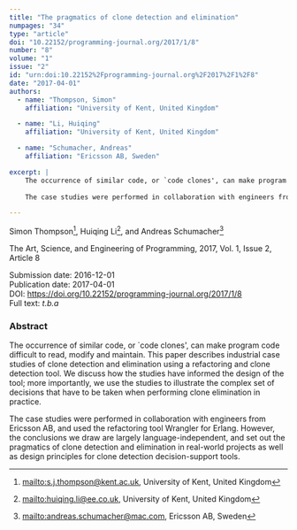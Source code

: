 ```yaml
---
title: "The pragmatics of clone detection and elimination"
numpages: "34"
type: "article"
doi: "10.22152/programming-journal.org/2017/1/8"
number: "8"
volume: "1"
issue: "2"
id: "urn:doi:10.22152%2Fprogramming-journal.org%2F2017%2F1%2F8"
date: "2017-04-01"
authors: 
  - name: "Thompson, Simon"
    affiliation: "University of Kent, United Kingdom"

  - name: "Li, Huiqing"
    affiliation: "University of Kent, United Kingdom"

  - name: "Schumacher, Andreas"
    affiliation: "Ericsson AB, Sweden"

excerpt: |
    The occurrence of similar code, or `code clones', can make program code difficult to read, modify and maintain. This paper describes industrial case studies of clone detection and elimination using a refactoring and clone detection tool. We discuss how the studies have informed the design of the tool; more importantly, we use the studies to illustrate the complex set of decisions that have to be taken when performing clone elimination in practice. 
    
    The case studies were performed in collaboration with engineers from Ericsson AB, and used the refactoring tool Wrangler for Erlang. However, the conclusions we draw are largely language-independent, and set out the pragmatics of clone detection and elimination in real-world projects as well as design principles for clone detection decision-support tools.

---
```

Simon Thompson[^1], Huiqing Li[^2], and Andreas Schumacher[^3]

The Art, Science, and Engineering of Programming, 2017, Vol. 1, Issue 2, Article 8

Submission date: 2016-12-01  
Publication date: 2017-04-01  
DOI: <https://doi.org/10.22152/programming-journal.org/2017/1/8>  
Full text: *t.b.a*  


### Abstract
The occurrence of similar code, or `code clones', can make program code difficult to read, modify and maintain. This paper describes industrial case studies of clone detection and elimination using a refactoring and clone detection tool. We discuss how the studies have informed the design of the tool; more importantly, we use the studies to illustrate the complex set of decisions that have to be taken when performing clone elimination in practice. 

The case studies were performed in collaboration with engineers from Ericsson AB, and used the refactoring tool Wrangler for Erlang. However, the conclusions we draw are largely language-independent, and set out the pragmatics of clone detection and elimination in real-world projects as well as design principles for clone detection decision-support tools.


[^1]: <mailto:s.j.thompson@kent.ac.uk>, University of Kent, United Kingdom
[^2]: <mailto:huiqing.li@ee.co.uk>, University of Kent, United Kingdom
[^3]: <mailto:andreas.schumacher@mac.com>, Ericsson AB, Sweden
